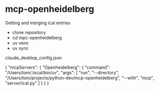 # mcp-openheidelberg
Getting and merging ical entries

- clone repository
- cd mpc-openheidelberg
- uv venv
- uv sync


claude_desktop_config.json

{
  "mcpServers": {
    "Openheidelberg": {
      "command": "/Users/tom/.local/bin/uv",
      "args": [
        "run",
	"--directory",
        "/Users/tom/projects/python-dev/mcp-openheidelberg",
        "--with",
        "mcp",
        "server/ical.py"
      ]
    }
  }
}
